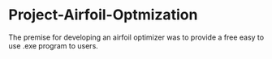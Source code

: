 # Project-Airfoil-Optmization
The premise for developing an airfoil optimizer was to provide a free easy to use .exe program to users.   
